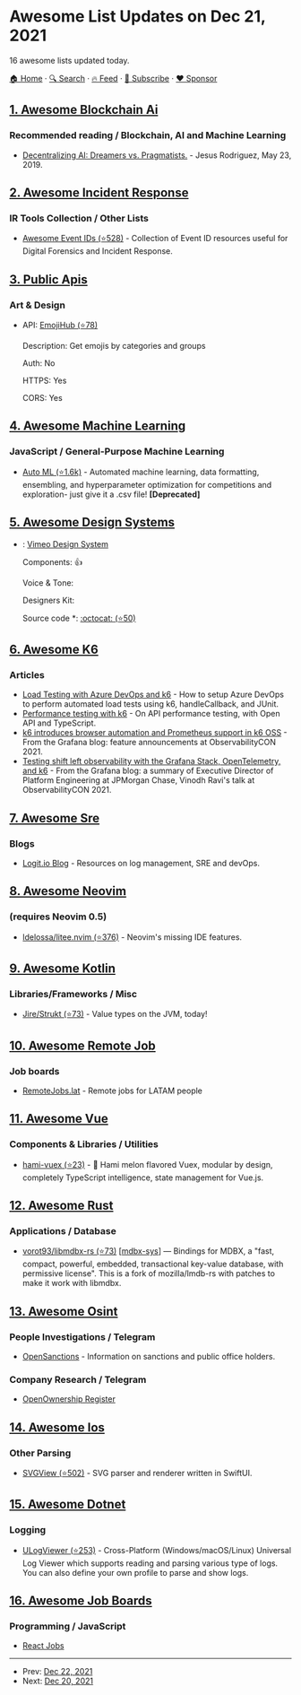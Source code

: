 # Awesome List Updates on Dec 21, 2021

16 awesome lists updated today.

[🏠 Home](/README.md) · [🔍 Search](https://www.trackawesomelist.com/search/) · [🔥 Feed](https://www.trackawesomelist.com/rss.xml) · [📮 Subscribe](https://trackawesomelist.us17.list-manage.com/subscribe?u=d2f0117aa829c83a63ec63c2f&id=36a103854c) · [❤️  Sponsor](https://github.com/sponsors/theowenyoung)



## [1. Awesome Blockchain Ai](/content/steven2358/awesome-blockchain-ai/README.md)

### Recommended reading / Blockchain, AI and Machine Learning

*   [Decentralizing AI: Dreamers vs. Pragmatists.](https://www.linkedin.com/pulse/decentralizing-ai-dreamers-vs-pragmatists-jesus-rodriguez) - Jesus Rodriguez, May 23, 2019.

## [2. Awesome Incident Response](/content/meirwah/awesome-incident-response/README.md)

### IR Tools Collection / Other Lists

*   [Awesome Event IDs (⭐528)](https://github.com/stuhli/awesome-event-ids) - Collection of Event ID resources useful for Digital Forensics and Incident Response.

## [3. Public Apis](/content/public-apis/public-apis/README.md)

### Art & Design

- API: [EmojiHub (⭐78)](https://github.com/cheatsnake/emojihub)

  Description: Get emojis by categories and groups

  Auth: No

  HTTPS: Yes

  CORS: Yes



## [4. Awesome Machine Learning](/content/josephmisiti/awesome-machine-learning/README.md)

### JavaScript / General-Purpose Machine Learning

*   [Auto ML (⭐1.6k)](https://github.com/ClimbsRocks/auto_ml) - Automated machine learning, data formatting, ensembling, and hyperparameter optimization for competitions and exploration- just give it a .csv file! **\[Deprecated]**

## [5. Awesome Design Systems](/content/alexpate/awesome-design-systems/README.md)

- : [Vimeo Design System](https://vimeo.github.io/iris/)

  Components: 👍

  Voice & Tone: 

  Designers Kit: 

  Source code \*: [:octocat: (⭐50)](https://github.com/vimeo/iris)



## [6. Awesome K6](/content/grafana/awesome-k6/README.md)

### Articles

*   [Load Testing with Azure DevOps and k6](https://medium.com/microsoftazure/load-testing-with-azure-devops-and-k6-839be039b68a) - How to setup Azure DevOps to perform automated load tests using k6, handleCallback, and JUnit.
*   [Performance testing with k6](https://blog.shanelee.name/2021/12/15/performance-testing-with-k6/) - On API performance testing, with Open API and TypeScript.
*   [k6 introduces browser automation and Prometheus support in k6 OSS](https://grafana.com/blog/2021/11/24/k6-introduces-browser-automation-and-prometheus-support-in-k6-oss/) - From the Grafana blog: feature announcements at ObservabilityCON 2021.
*   [Testing shift left observability with the Grafana Stack, OpenTelemetry, and k6](https://grafana.com/blog/2021/12/06/testing-shift-left-observability-with-the-grafana-stack-opentelemetry-and-k6/) - From the Grafana blog: a summary of Executive Director of Platform Engineering at JPMorgan Chase, Vinodh Ravi's talk at ObservabilityCON 2021.

## [7. Awesome Sre](/content/dastergon/awesome-sre/README.md)

### Blogs

*   [Logit.io Blog](https://logit.io/blog) - Resources on log management, SRE and devOps.

## [8. Awesome Neovim](/content/rockerBOO/awesome-neovim/README.md)

### (requires Neovim 0.5)

*   [ldelossa/litee.nvim (⭐376)](https://github.com/ldelossa/litee.nvim) - Neovim's missing IDE features.

## [9. Awesome Kotlin](/content/KotlinBy/awesome-kotlin/README.md)

### Libraries/Frameworks / Misc

*   [Jire/Strukt (⭐73)](https://github.com/Jire/Strukt) - Value types on the JVM, today!

## [10. Awesome Remote Job](/content/lukasz-madon/awesome-remote-job/README.md)

### Job boards

*   [RemoteJobs.lat](https://remotejobs.lat/) -  Remote jobs for LATAM people

## [11. Awesome Vue](/content/vuejs/awesome-vue/README.md)

### Components & Libraries / Utilities

*   [hami-vuex (⭐23)](https://github.com/guyskk/hami-vuex) - 🍈 Hami melon flavored Vuex, modular by design, completely TypeScript intelligence, state management for Vue.js.

## [12. Awesome Rust](/content/rust-unofficial/awesome-rust/README.md)

### Applications / Database

*   [vorot93/libmdbx-rs (⭐73)](https://github.com/vorot93/libmdbx-rs) \[[mdbx-sys](https://crates.io/crates/mdbx-sys)] — Bindings for MDBX, a "fast, compact, powerful, embedded, transactional key-value database, with permissive license". This is a fork of mozilla/lmdb-rs with patches to make it work with libmdbx.

## [13. Awesome Osint](/content/jivoi/awesome-osint/README.md)

### People Investigations / Telegram

*   [OpenSanctions](https://www.opensanctions.org/search/) - Information on sanctions and public office holders.

### Company Research / Telegram

*   [OpenOwnership Register](https://register.openownership.org/)

## [14. Awesome Ios](/content/vsouza/awesome-ios/README.md)

### Other Parsing

*   [SVGView (⭐502)](https://github.com/exyte/SVGView) - SVG parser and renderer written in SwiftUI.

## [15. Awesome Dotnet](/content/quozd/awesome-dotnet/README.md)

### Logging

*   [ULogViewer (⭐253)](https://github.com/carina-studio/ULogViewer) - Cross-Platform (Windows/macOS/Linux) Universal Log Viewer which supports reading and parsing various type of logs. You can also define your own profile to parse and show logs.

## [16. Awesome Job Boards](/content/tramcar/awesome-job-boards/README.md)

### Programming / JavaScript

*   [React Jobs](https://reactjsjob.com)

---

- Prev: [Dec 22, 2021](/content/2021/12/22/README.md)
- Next: [Dec 20, 2021](/content/2021/12/20/README.md)
